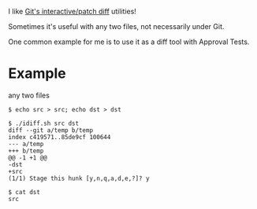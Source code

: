 I like [Git's interactive/patch diff](https://git-scm.com/book/en/v2/Git-Tools-Interactive-Staging) utilities!

Sometimes it's useful with any two files, not necessarily under Git.

One common example for me is to use it as a diff tool with Approval Tests.

# Example

any two files

```shell
$ echo src > src; echo dst > dst

$ ./idiff.sh src dst
diff --git a/temp b/temp
index c419571..85de9cf 100644
--- a/temp
+++ b/temp
@@ -1 +1 @@
-dst
+src
(1/1) Stage this hunk [y,n,q,a,d,e,?]? y

$ cat dst
src
```
